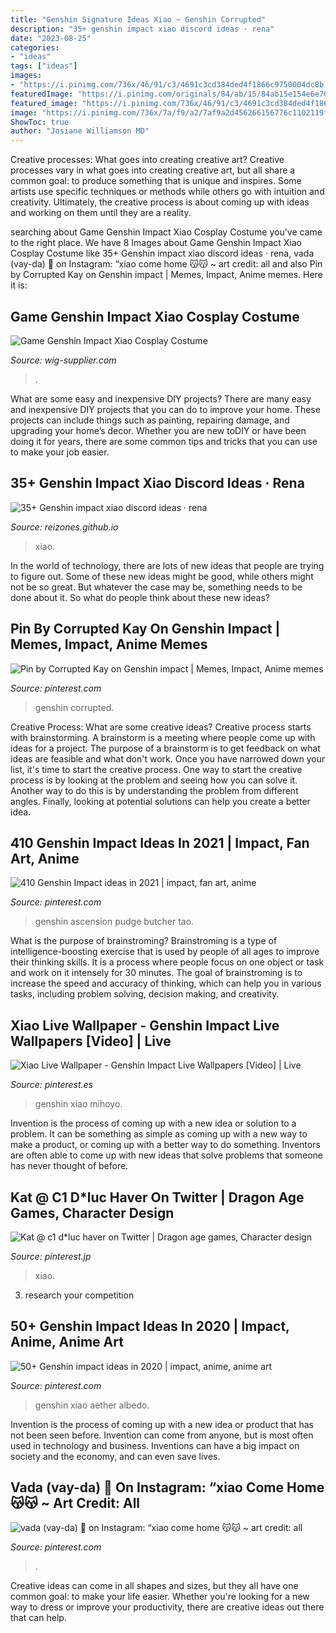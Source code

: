 ```yaml
---
title: "Genshin Signature Ideas Xiao ~ Genshin Corrupted"
description: "35+ genshin impact xiao discord ideas · rena"
date: "2023-08-25"
categories:
- "ideas"
tags: ["ideas"]
images:
- "https://i.pinimg.com/736x/46/91/c3/4691c3cd384ded4f1866c9750004dc8b.jpg"
featuredImage: "https://i.pinimg.com/originals/84/ab/15/84ab15e154e6e7632c1e345697cbd9b7.jpg"
featured_image: "https://i.pinimg.com/736x/46/91/c3/4691c3cd384ded4f1866c9750004dc8b.jpg"
image: "https://i.pinimg.com/736x/7a/f9/a2/7af9a2d456266156776c1102119f399f.jpg"
ShowToc: true
author: "Josiane Williamson MD"
---
```



Creative processes: What goes into creating creative art?
Creative processes vary in what goes into creating creative art, but all share a common goal: to produce something that is unique and inspires. Some artists use specific techniques or methods while others go with intuition and creativity. Ultimately, the creative process is about coming up with ideas and working on them until they are a reality.

	

		
searching about Game Genshin Impact Xiao Cosplay Costume you've came to the right place. We have 8 Images about Game Genshin Impact Xiao Cosplay Costume like 35+ Genshin impact xiao discord ideas · rena, vada (vay-da) 🌙 on Instagram: “xiao come home 😽😽 ~ art credit: all and also Pin by Corrupted Kay on Genshin impact | Memes, Impact, Anime memes. Here it is:
		
    
## Game Genshin Impact Xiao Cosplay Costume

<img loading=lazy src="https://www.wig-supplier.com/media/catalog/product/cache/845e2b49a9083d8da73f1fa29ad44c45/g/a/game_genshin_impact_xiao_cosplay_costume1.jpg" onerror="this.onerror=null;this.src='https://tse3.mm.bing.net/th?id=OIP.A80FGu1Mb06q0tgxSOVDqgHaHa&amp;pid=15.1';" alt="Game Genshin Impact Xiao Cosplay Costume">

_Source: wig-supplier.com_

>. 

	

What are some easy and inexpensive DIY projects?
There are many easy and inexpensive DIY projects that you can do to improve your home. These projects can include things such as painting, repairing damage, and upgrading your home’s decor. Whether you are new toDIY or have been doing it for years, there are some common tips and tricks that you can use to make your job easier.

    
## 35+ Genshin Impact Xiao Discord Ideas · Rena

<img loading=lazy src="https://i.pinimg.com/originals/84/ab/15/84ab15e154e6e7632c1e345697cbd9b7.jpg" onerror="this.onerror=null;this.src='https://tse4.mm.bing.net/th?id=OIP.ZEF3hviJrCmgROZksL22aQHaHa&amp;pid=15.1';" alt="35+ Genshin impact xiao discord ideas · rena">

_Source: reizones.github.io_

>xiao. 

	

In the world of technology, there are lots of new ideas that people are trying to figure out. Some of these new ideas might be good, while others might not be so great. But whatever the case may be, something needs to be done about it. So what do people think about these new ideas?

    
## Pin By Corrupted Kay On Genshin Impact | Memes, Impact, Anime Memes

<img loading=lazy src="https://i.pinimg.com/736x/7a/f9/a2/7af9a2d456266156776c1102119f399f.jpg" onerror="this.onerror=null;this.src='https://tse4.mm.bing.net/th?id=OIP.WrMIq1h1F02VCvIkB5GAKgHaFz&amp;pid=15.1';" alt="Pin by Corrupted Kay on Genshin impact | Memes, Impact, Anime memes">

_Source: pinterest.com_

>genshin corrupted. 

	

Creative Process: What are some creative ideas?
Creative process starts with brainstorming. A brainstorm is a meeting where people come up with ideas for a project. The purpose of a brainstorm is to get feedback on what ideas are feasible and what don't work. Once you have narrowed down your list, it's time to start the creative process.
One way to start the creative process is by looking at the problem and seeing how you can solve it. Another way to do this is by understanding the problem from different angles. Finally, looking at potential solutions can help you create a better idea.

    
## 410 Genshin Impact Ideas In 2021 | Impact, Fan Art, Anime

<img loading=lazy src="https://i.pinimg.com/474x/12/d0/63/12d063959f4ccdbea0e0ee1bb3fa620e.jpg" onerror="this.onerror=null;this.src='https://tse3.mm.bing.net/th?id=OIP.p71nucCw2eyOpsjhqGZDOAAAAA&amp;pid=15.1';" alt="410 Genshin Impact ideas in 2021 | impact, fan art, anime">

_Source: pinterest.com_

>genshin ascension pudge butcher tao. 

	

What is the purpose of brainstroming?
Brainstroming is a type of intelligence-boosting exercise that is used by people of all ages to improve their thinking skills. It is a process where people focus on one object or task and work on it intensely for 30 minutes. The goal of brainstroming is to increase the speed and accuracy of thinking, which can help you in various tasks, including problem solving, decision making, and creativity.

    
## Xiao Live Wallpaper - Genshin Impact Live Wallpapers [Video] | Live

<img loading=lazy src="https://i.pinimg.com/736x/46/91/c3/4691c3cd384ded4f1866c9750004dc8b.jpg" onerror="this.onerror=null;this.src='https://tse4.mm.bing.net/th?id=OIP.Ef7VS_ew-Gu6_K_6y65WlQHaNK&amp;pid=15.1';" alt="Xiao Live Wallpaper - Genshin Impact Live Wallpapers [Video] | Live">

_Source: pinterest.es_

>genshin xiao mihoyo. 

	

Invention is the process of coming up with a new idea or solution to a problem. It can be something as simple as coming up with a new way to make a product, or coming up with a better way to do something. Inventors are often able to come up with new ideas that solve problems that someone has never thought of before.

    
## Kat @ C1 D*luc Haver On Twitter | Dragon Age Games, Character Design

<img loading=lazy src="https://i.pinimg.com/736x/6e/ee/77/6eee779201f5f427fbf6697dc13fa388.jpg" onerror="this.onerror=null;this.src='https://tse4.mm.bing.net/th?id=OIP.FoD46U337dD3npOk7EkNOgHaGK&amp;pid=15.1';" alt="Kat @ c1 d*luc haver on Twitter | Dragon age games, Character design">

_Source: pinterest.jp_

>xiao. 

	

3. research your competition 

    
## 50+ Genshin Impact Ideas In 2020 | Impact, Anime, Anime Art

<img loading=lazy src="https://i.pinimg.com/236x/bd/3c/41/bd3c4174ff4162ebbe92309a8a4f2000.jpg" onerror="this.onerror=null;this.src='https://tse3.mm.bing.net/th?id=OIP.FDtL-7xYjI1iBmqed-UdlQAAAA&amp;pid=15.1';" alt="50+ Genshin impact ideas in 2020 | impact, anime, anime art">

_Source: pinterest.com_

>genshin xiao aether albedo. 

	

Invention is the process of coming up with a new idea or product that has not been seen before. Invention can come from anyone, but is most often used in technology and business. Inventions can have a big impact on society and the economy, and can even save lives.

    
## Vada (vay-da) 🌙 On Instagram: “xiao Come Home 😽😽 ~ Art Credit: All

<img loading=lazy src="https://i.pinimg.com/736x/a5/e8/98/a5e8982a469bd0a7a0628bff65f8c3c5.jpg" onerror="this.onerror=null;this.src='https://tse3.mm.bing.net/th?id=OIP.18_qpcNa1rtXmdiEGNRZMQHaHa&amp;pid=15.1';" alt="vada (vay-da) 🌙 on Instagram: “xiao come home 😽😽 ~ art credit: all">

_Source: pinterest.com_

>. 

	

Creative ideas can come in all shapes and sizes, but they all have one common goal: to make your life easier. Whether you're looking for a new way to dress or improve your productivity, there are creative ideas out there that can help.

